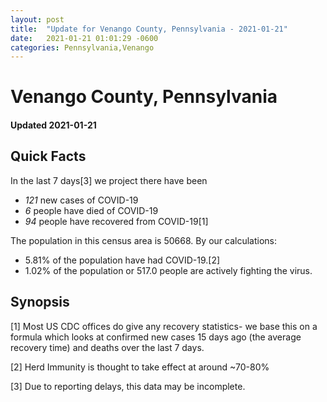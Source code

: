 ```yaml
---
layout: post
title:  "Update for Venango County, Pennsylvania - 2021-01-21"
date:   2021-01-21 01:01:29 -0600
categories: Pennsylvania,Venango
---
```


# Venango County, Pennsylvania
#### Updated 2021-01-21

## Quick Facts

In the last 7 days[3] we project there have been
- *121* new cases of COVID-19
- *6* people have died of COVID-19
- *94* people have recovered from COVID-19[1]

The population in this census area is 50668. By our calculations:
- 5.81% of the population have had COVID-19.[2]
- 1.02% of the population or 517.0 people are actively fighting the virus.

## Synopsis




[1] Most US CDC offices do give any recovery statistics- we base this on a formula which looks at confirmed new cases
15 days ago (the average recovery time) and deaths over the last 7 days.

[2] Herd Immunity is thought to take effect at around ~70-80%

[3] Due to reporting delays, this data may be incomplete.
 
    